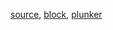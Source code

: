 [source](https://github.com/rrag/react-stockcharts/blob/master/docs/lib/charts/MovingAverageCrossOverAlgorithm.jsx), [block](http://bl.ocks.org/rrag/7feb29450469cf60773c520133a31511), [plunker](http://plnkr.co/edit/gist:7feb29450469cf60773c520133a31511?p=preview)
